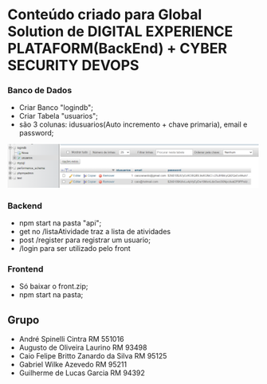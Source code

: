 # Conteúdo criado para Global Solution de DIGITAL EXPERIENCE PLATAFORM(BackEnd) + CYBER SECURITY DEVOPS

### Banco de Dados

- Criar Banco "logindb";
- Criar Tabela "usuarios";
- são 3 colunas: idusuarios(Auto incremento + chave primaria), email e password;

![PRINT!](tabela.png)

### Backend

- npm start na pasta "api";
- get no /listaAtividade traz a lista de atividades
- post /register para registrar um usuario;
- /login para ser utilizado pelo front

### Frontend

- Só baixar o front.zip;
- npm start na pasta;

## Grupo

- André Spinelli Cintra RM 551016
- Augusto de Oliveira Laurino RM 93498
- Caio Felipe Britto Zanardo da Silva RM 95125
- Gabriel Wilke Azevedo RM 95211
- Guilherme de Lucas Garcia RM 94392
